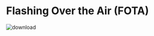   # Flashing Over the Air (FOTA) 

![download](https://github.com/MaryamMagdy570/FOTA-NTI-GP/assets/82731141/cabacab1-8540-4511-b029-6ebdbb57262d)
